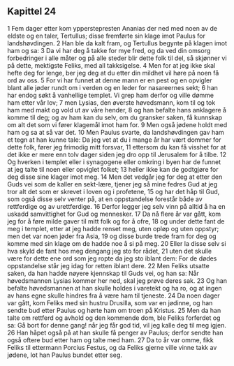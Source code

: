 ## Kapittel 24

1 Fem dager etter kom ypperstepresten Ananias der ned med noen av de eldste og en taler, Tertullus; disse fremførte sin klage imot Paulus for landshøvdingen.
2 Han ble da kalt fram, og Tertullus begynte på klagen imot ham og sa:
3 Da vi har deg å takke for mye fred, og da ved din omsorg forbedringer i alle måter og på alle steder blir dette folk til del, så skjønner vi på dette, mektigste Feliks, med all takksigelse.
4 Men for at jeg ikke skal hefte deg for lenge, ber jeg deg at du etter din mildhet vil høre på noen få ord av oss.
5 For vi har funnet at denne mann er en pest og en opvigler blant alle jøder rundt om i verden og en leder for nasareernes sekt;
6 han har endog søkt å vanhellige templet. Vi grep ham derfor og ville dømme ham etter vår lov;
7 men Lysias, den øverste høvedsmann, kom til og tok ham med makt og vold ut av våre hender,
8 og han befalte hans anklagere å komme til deg; og av ham kan du selv, om du gransker saken, få kunnskap om alt det som vi fører klagemål imot ham for.
9 Men også jødene holdt med ham og sa at så var det.
10 Men Paulus svarte, da landshøvdingen gav ham et tegn at han kunne tale: Da jeg vet at du i mange år har vært dommer for dette folk, fører jeg frimodig mitt forsvar,
11 ettersom du kan få visshet for at det ikke er mere enn tolv dager siden jeg dro opp til Jerusalem for å tilbe.
12 Og hverken i templet eller i synagogene eller omkring i byen har de funnet at jeg talte til noen eller opviglet folket;
13 heller ikke kan de godtgjøre for deg disse sine klager imot meg.
14 Men det vedgår jeg for deg at etter den Guds vei som de kaller en sekt-lære, tjener jeg så mine fedres Gud at jeg tror alt det som er skrevet i loven og i profetene,
15 og har det håp til Gud, som også disse selv venter på, at en oppstandelse forestår både av rettferdige og av urettferdige.
16 Derfor legger jeg selv vinn på alltid å ha en uskadd samvittighet for Gud og mennesker.
17 Da nå flere år var gått, kom jeg for å føre milde gaver til mitt folk og for å ofre,
18 og under dette fant de meg i templet, etter at jeg hadde renset meg, uten opløp og uten oppstyr; men det var noen jøder fra Asia,
19 og disse burde trede fram for deg og komme med sin klage om de hadde noe å si på meg.
20 Eller la disse selv si hva skyld de fant hos meg dengang jeg sto for rådet,
21 uten det skulle være for dette ene ord som jeg ropte da jeg sto iblant dem: For de dødes oppstandelse står jeg idag for retten iblant dere.
22 Men Feliks utsatte saken, da han hadde nøyere kjennskap til Guds vei, og han sa: Når høvedsmannen Lysias kommer her ned, skal jeg prøve deres sak.
23 Og han befalte høvedsmannen at han skulle holdes i varetekt og ha ro, og at ingen av hans egne skulle hindres fra å være ham til tjeneste.
24 Da noen dager var gått, kom Feliks med sin hustru Drusilla, som var en jødinne, og han sendte bud etter Paulus og hørte ham om troen på Kristus.
25 Men da han talte om rettferd og avhold og den kommende dom, ble Feliks forferdet og sa: Gå bort for denne gang! når jeg får god tid, vil jeg kalle deg til meg igjen.
26 Han håpet også på at han skulle få penger av Paulus; derfor sendte han også oftere bud etter ham og talte med ham.
27 Da to år var omme, fikk Feliks til ettermann Porcius Festus, og da Feliks gjerne ville vinne takk av jødene, lot han Paulus bundet etter seg.
